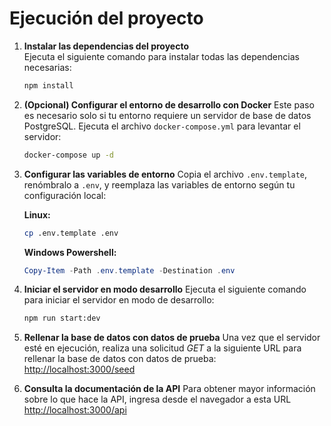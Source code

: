 # Ejecución del proyecto

1. **Instalar las dependencias del proyecto**  
    Ejecuta el siguiente comando para instalar todas las dependencias necesarias:

   ```bash
   npm install
   ```

2. **(Opcional) Configurar el entorno de desarrollo con Docker**
   Este paso es necesario solo si tu entorno requiere un servidor de base de datos PostgreSQL. Ejecuta el archivo `docker-compose.yml` para levantar el servidor:
   ```bash
   docker-compose up -d
   ```
3. **Configurar las variables de entorno**
   Copia el archivo `.env.template`, renómbralo a `.env`, y reemplaza las variables de entorno según tu configuración local:

   **Linux:**

   ```bash
   cp .env.template .env
   ```

   **Windows Powershell:**

   ```powershell
   Copy-Item -Path .env.template -Destination .env
   ```

4. **Iniciar el servidor en modo desarrollo**
   Ejecuta el siguiente comando para iniciar el servidor en modo de desarrollo:
   ```bash
   npm run start:dev
   ```
5. **Rellenar la base de datos con datos de prueba**
   Una vez que el servidor esté en ejecución, realiza una solicitud _GET_ a la siguiente URL para rellenar la base de datos con datos de prueba:
   [http://localhost:3000/seed](http://localhost:3000/seed)

6. **Consulta la documentación de la API**
   Para obtener mayor información sobre lo que hace la API, ingresa desde el navegador a esta URL [http://localhost:3000/api](http://localhost:3000/api)
